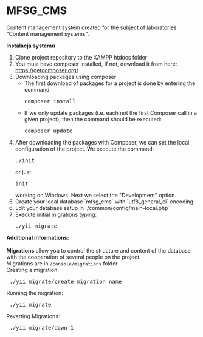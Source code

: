 # MFSG_CMS
Content management system created for the subject of laboratories "Content management systems".

<b>Instalacja systemu</b>
<ol>
    <li>Clone project repository to the XAMPP htdocs folder</li>
    <li>You must have composer installed, if not, download it from here: <a href="https://getcomposer.org/">https://getcomposer.org/</a></li>
    <li>
        Downloading packages using composer
        <ul>
            <li>The first download of packages for a project is done by entering the command:
                 <pre>composer install</pre>
            </li>
            <li>If we only update packages (i.e. each not the first Composer call in a given project), then the command should be executed:
                 <pre>composer update</pre>
            </li>
        </ul>
    </li>
    <li>
        After downloading the packages with Composer, we can set the local configuration of the project. We execute the command:
        <pre>./init</pre>
        or just:
        <pre>init</pre>
        working on Windows. Next we select the "Development" option.
    </li>
    <li>Create your local database `mfsg_cms` with `utf8_general_ci` encoding</li>
    <li>Edit your database setup in `/common/config/main-local.php`</li>
    <li>Execute initial migrations typing:
        <pre>./yii migrate</pre>
    </li>
</ol>

<b>Additional informations:</b><br/><br/>
<b>Migrations</b> allow you to control the structure and content of the database with the cooperation of several people on the project.
<br/> Migrations are in `/console/migrations` folder
<br/>Creating a migration:
<pre> ./yii migrate/create migration_name </pre>
Running the migration:
<pre> ./yii migrate </pre>
Reverting Migrations:
<pre> ./yii migrate/down 1 </pre>

